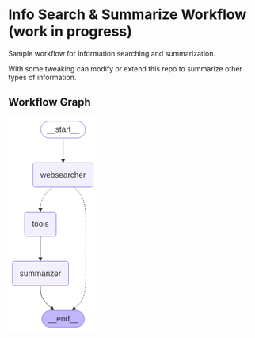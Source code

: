 # Info Search & Summarize Workflow (work in progress)
Sample workflow for information searching and summarization.

With some tweaking can modify or extend this repo to summarize other types of information.

## Workflow Graph
![](./assets/workflow-graph.png)
